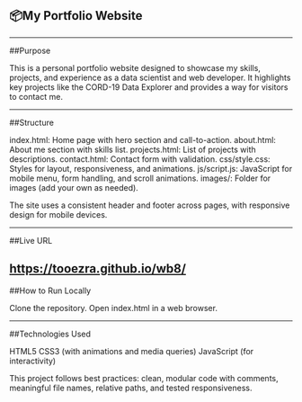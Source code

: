 ##  📦My Portfolio Website

-------------------------------------------------------------------------------------------------------------------------------------------

##Purpose

This is a personal portfolio website designed to showcase my skills, projects, and experience as a data scientist and web developer. It highlights key projects like the CORD-19 Data Explorer and provides a way for visitors to contact me.

------------------------------------------------------------------------------------------------------------------------------------------

##Structure

index.html: Home page with hero section and call-to-action.
about.html: About me section with skills list.
projects.html: List of projects with descriptions.
contact.html: Contact form with validation.
css/style.css: Styles for layout, responsiveness, and animations.
js/script.js: JavaScript for mobile menu, form handling, and scroll animations.
images/: Folder for images (add your own as needed).

The site uses a consistent header and footer across pages, with responsive design for mobile devices.

----------------------------------------------------------------------------------------------------------------------------------
##Live URL

https://tooezra.github.io/wb8/
--------------------------------------------------------------------------------------------------------------------------------------

##How to Run Locally

Clone the repository.
Open index.html in a web browser.

---------------------------------------------------------------------------------------------------------------------------------------

##Technologies Used

HTML5
CSS3 (with animations and media queries)
JavaScript (for interactivity)

This project follows best practices: clean, modular code with comments, meaningful file names, relative paths, and tested responsiveness.

